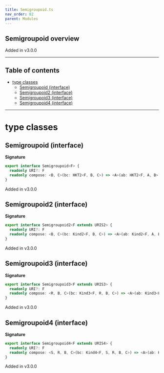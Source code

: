 ```yaml
---
title: Semigroupoid.ts
nav_order: 82
parent: Modules
---
```


## Semigroupoid overview

Added in v3.0.0

---

<h2 class="text-delta">Table of contents</h2>

- [type classes](#type-classes)
  - [Semigroupoid (interface)](#semigroupoid-interface)
  - [Semigroupoid2 (interface)](#semigroupoid2-interface)
  - [Semigroupoid3 (interface)](#semigroupoid3-interface)
  - [Semigroupoid4 (interface)](#semigroupoid4-interface)

---

# type classes

## Semigroupoid (interface)

**Signature**

```ts
export interface Semigroupoid<F> {
  readonly URI?: F
  readonly compose: <B, C>(bc: HKT2<F, B, C>) => <A>(ab: HKT2<F, A, B>) => HKT2<F, A, C>
}
```

Added in v3.0.0

## Semigroupoid2 (interface)

**Signature**

```ts
export interface Semigroupoid2<F extends URIS2> {
  readonly URI?: F
  readonly compose: <B, C>(bc: Kind2<F, B, C>) => <A>(ab: Kind2<F, A, B>) => Kind2<F, A, C>
}
```

Added in v3.0.0

## Semigroupoid3 (interface)

**Signature**

```ts
export interface Semigroupoid3<F extends URIS3> {
  readonly URI?: F
  readonly compose: <R, B, C>(bc: Kind3<F, R, B, C>) => <A>(ab: Kind3<F, R, A, B>) => Kind3<F, R, A, C>
}
```

Added in v3.0.0

## Semigroupoid4 (interface)

**Signature**

```ts
export interface Semigroupoid4<F extends URIS4> {
  readonly URI?: F
  readonly compose: <S, R, B, C>(bc: Kind4<F, S, R, B, C>) => <A>(ab: Kind4<F, S, R, A, B>) => Kind4<F, S, R, A, C>
}
```

Added in v3.0.0
